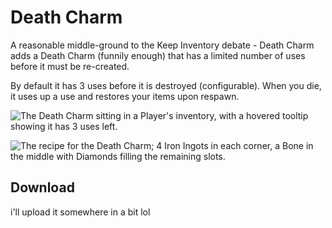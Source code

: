 # Death Charm
A reasonable middle-ground to the Keep Inventory debate - Death Charm adds a Death Charm (funnily enough) that has a limited number of uses before it must be re-created.

By default it has 3 uses before it is destroyed (configurable). When you die, it uses up a use and restores your items upon respawn.

![The Death Charm sitting in a Player's inventory, with a hovered tooltip showing it has 3 uses left.](https://i.imgur.com/Znv7h60.png)

![The recipe for the Death Charm; 4 Iron Ingots in each corner, a Bone in the middle with Diamonds filling the remaining slots.](https://i.imgur.com/PSaPFSS.png)

## Download
i'll upload it somewhere in a bit lol